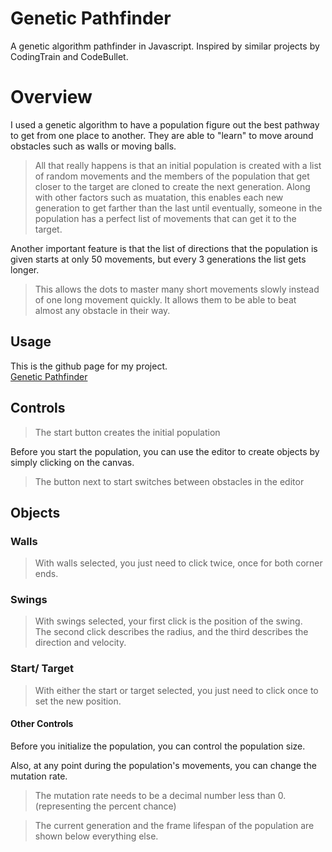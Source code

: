 # Genetic Pathfinder
A genetic algorithm pathfinder in Javascript. Inspired by similar projects by CodingTrain and CodeBullet.  
  
# Overview
I used a genetic algorithm to have a population figure out the best pathway to get from one place to another. They are able to "learn" to move around obstacles such as walls or moving balls.  
> All that really happens is that an initial population is created with a list of random movements and the members of the population that get closer to the target are cloned to create the next generation. Along with other factors such as muatation, this enables each new generation to get farther than the last until eventually, someone in the population has a perfect list of movements that can get it to the target.  
  
Another important feature is that the list of directions that the population is given starts at only 50 movements, but every 3 generations the list gets longer.
> This allows the dots to master many short movements slowly instead of one long movement quickly. It allows them to be able to beat almost any obstacle in their way.  
  
## Usage
This is the github page for my project.  
[Genetic Pathfinder](https://qualityhammer.github.io/Simple-Pathfinder/)
  
  
## Controls
> The start button creates the initial population
  
Before you start the population, you can use the editor to create objects by simply clicking on the canvas.
> The button next to start switches between obstacles in the editor
  
## Objects  
### Walls
> With walls selected, you just need to click twice, once for both corner ends.
  
  
### Swings
> With swings selected, your first click is the position of the swing.  
> The second click describes the radius, and the third describes the direction and velocity.
  
  
### Start/ Target
> With either the start or target selected, you just need to click once to set the new position.
  
  
#### Other Controls
Before you initialize the population, you can control the population size.  
  
Also, at any point during the population's movements, you can change the mutation rate.  
> The mutation rate needs to be a decimal number less than 0. (representing the percent chance)  
  
> The current generation and the frame lifespan of the population are shown below everything else.

